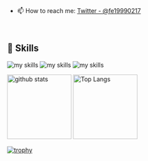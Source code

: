 <br>

- 📫 How to reach me: [Twitter - @fe19990217](https://twitter.com/fe19990217)

<br>

## 🌱 Skills
<img alt="my skills" src="https://skillicons.dev/icons?theme=dark&perline=7&i=html,css,js,ts,react,next" />
<img alt="my skills" src="https://skillicons.dev/icons?theme=dark&perline=7&i=nodejs,nestjs,php,laravel" />
<img alt="my skills" src="https://skillicons.dev/icons?theme=dark&perline=7&i=azure,graphql,docker,figma" />
<br>



<p align=left> 
  <img alt="github stats" height="150px" src="https://github-readme-stats.vercel.app/api?username=funayamateppei&theme=onedark&show_icons=true" />

  <img alt="Top Langs" height="150px" src="http://github-profile-summary-cards.vercel.app/api/cards/productive-time?username=funayamateppei&theme=onedark&utcOffset=9" />
</p>
  
[![trophy](https://github-profile-trophy.vercel.app/?username=funayamateppei&theme=onedark&column=7)](https://github.com/ryo-ma/github-profile-trophy)




